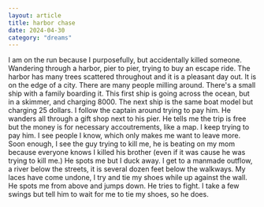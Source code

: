 ```yaml
---
layout: article
title: harbor chase
date: 2024-04-30
category: "dreams"
---
```


I am on the run because I purposefully, but accidentally killed someone. Wandering through a harbor, pier to pier, trying to buy an escape ride. The harbor has many trees scattered throughout and it is a pleasant day out. It is on the edge of a city. There are many people milling around.
There's a small ship with a family boarding it. This first ship is going across the ocean, but in a skimmer, and charging 8000. The next ship is the same boat model but charging 25 dollars. I follow the captain around trying to pay him. He wanders all through a gift shop next to his pier. He tells me the trip is free but the money is for necessary accoutrements, like a map. I keep trying to pay him. 
I see people I know, which only makes me want to leave more. Soon enough, I see the guy trying to kill me, he is beating on my mom because everyone knows I killed his brother (even if it was cause he was trying to kill me.) He spots me but I duck away. I get to a manmade outflow, a river below the streets, it is several dozen feet below the walkways. My laces have come undone, I try and tie my shoes while up against the wall. He spots me from above and jumps down. He tries to fight. I take a few swings but tell him to wait for me to tie my shoes, so he does.